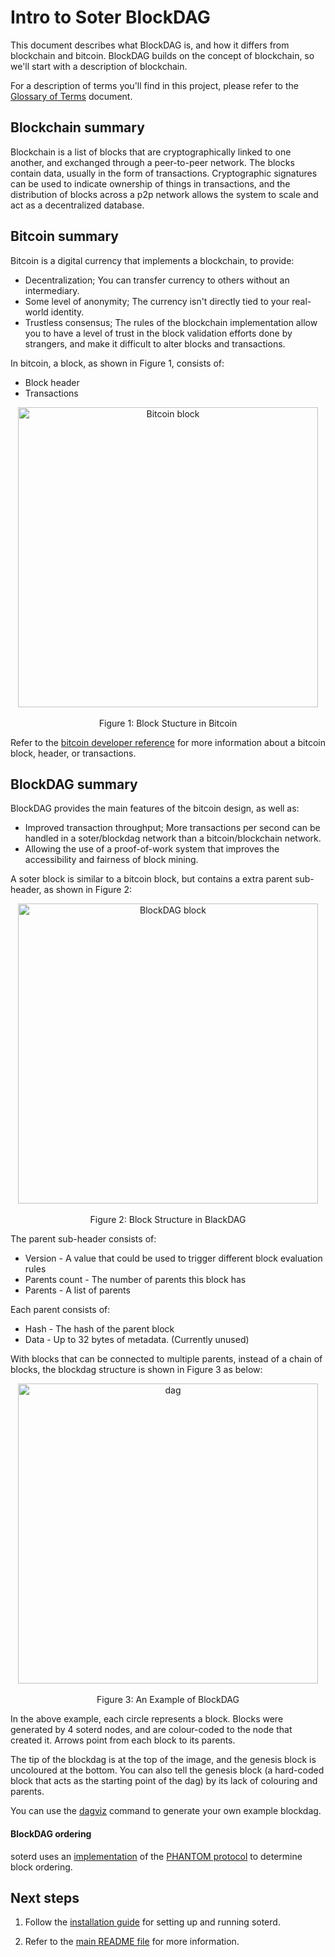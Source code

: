 Intro to Soter BlockDAG
===

This document describes what BlockDAG is, and how it differs from blockchain and bitcoin. BlockDAG builds on the concept of blockchain, so we'll start with a description of blockchain.

For a description of terms you'll find in this project, please refer to the [Glossary of Terms](glossary_of_terms.md) document.

## Blockchain summary

Blockchain is a list of blocks that are cryptographically linked to one another, and exchanged through a peer-to-peer network. The blocks contain data, usually in the form of transactions. Cryptographic signatures can be used to indicate ownership of things in transactions, and the distribution of blocks across a p2p network allows the system to scale and act as a decentralized database. 


## Bitcoin summary

Bitcoin is a digital currency that implements a blockchain, to provide:
* Decentralization; You can transfer currency to others without an intermediary.
* Some level of anonymity; The currency isn't directly tied to your real-world identity.
* Trustless consensus; The rules of the blockchain implementation allow you to have a level of trust in the block validation efforts done by strangers, and make it difficult to alter blocks and transactions. 

In bitcoin, a block, as shown in Figure 1, consists of:
* Block header
* Transactions

<p align="center">
<img alt="Bitcoin block" src="images/bitcoin_block.svg" align="center" width=480><br><br>
Figure 1: Block Stucture in Bitcoin<br>
</p>

Refer to the [bitcoin developer reference](https://bitcoin.org/en/developer-reference#block-chain) for more information about a bitcoin block, header, or transactions.


## BlockDAG summary

BlockDAG provides the main features of the bitcoin design, as well as:
* Improved transaction throughput; More transactions per second can be handled in a soter/blockdag network than a bitcoin/blockchain network.
* Allowing the use of a proof-of-work system that improves the accessibility and fairness of block mining.

A soter block is similar to a bitcoin block, but contains a extra parent sub-header, as shown in Figure 2:

<p align="center">
<img alt="BlockDAG block" src="images/blockdag_block.svg" align="center" width=480><br><br>
  Figure 2: Block Structure in BlackDAG<br>
</p>

The parent sub-header consists of:
* Version - A value that could be used to trigger different block evaluation rules
* Parents count - The number of parents this block has
* Parents - A list of parents

Each parent consists of:
* Hash - The hash of the parent block
* Data - Up to 32 bytes of metadata. (Currently unused) 

With blocks that can be connected to multiple parents, instead of a chain of blocks, the blockdag structure is shown in Figure 3 as below:

<p align="center">
<img alt="dag" src="images/dag.svg" width=480 align="center"><br><br>
  Figure 3: An Example of BlockDAG <br>
</p>

In the above example, each circle represents a block. Blocks were generated by 4 soterd nodes, and are colour-coded to the node that created it. Arrows point from each block to its parents.

The tip of the blockdag is at the top of the image, and the genesis block is uncoloured at the bottom. You can also tell the genesis block (a hard-coded block that acts as the starting point of the dag) by its lack of colouring and parents.

You can use the [dagviz](../cmd/dagviz/README.md) command to generate your own example blockdag.

#### BlockDAG ordering

soterd uses an [implementation](../blockdag/phantom/README.md) of the [PHANTOM protocol](https://eprint.iacr.org/2018/104) to determine block ordering.


## Next steps

1. Follow the [installation guide](install_run_update.md) for setting up and running soterd.

2. Refer to the [main README file](../README.md) for more information. 
